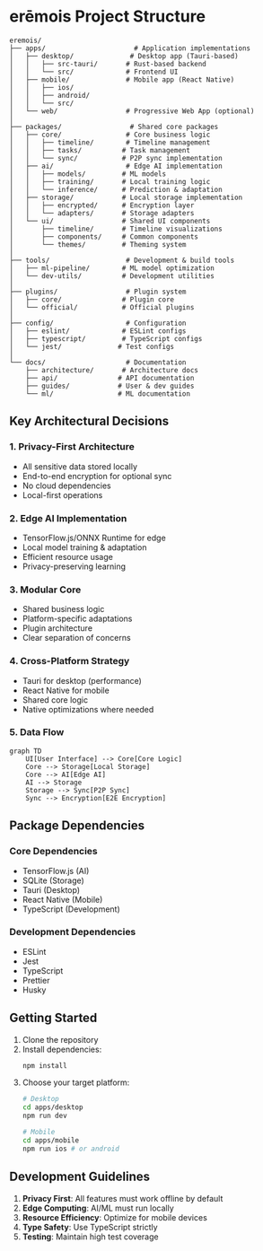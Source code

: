 # erēmois Project Structure

```
eremois/
├── apps/                      # Application implementations
│   ├── desktop/              # Desktop app (Tauri-based)
│   │   ├── src-tauri/       # Rust-based backend
│   │   └── src/             # Frontend UI
│   ├── mobile/              # Mobile app (React Native)
│   │   ├── ios/            
│   │   ├── android/
│   │   └── src/
│   └── web/                 # Progressive Web App (optional)
│
├── packages/                 # Shared core packages
│   ├── core/                # Core business logic
│   │   ├── timeline/        # Timeline management
│   │   ├── tasks/          # Task management
│   │   └── sync/           # P2P sync implementation
│   ├── ai/                  # Edge AI implementation
│   │   ├── models/         # ML models
│   │   ├── training/       # Local training logic
│   │   └── inference/      # Prediction & adaptation
│   ├── storage/            # Local storage implementation
│   │   ├── encrypted/      # Encryption layer
│   │   └── adapters/       # Storage adapters
│   └── ui/                 # Shared UI components
│       ├── timeline/       # Timeline visualizations
│       ├── components/     # Common components
│       └── themes/         # Theming system
│
├── tools/                   # Development & build tools
│   ├── ml-pipeline/        # ML model optimization
│   └── dev-utils/          # Development utilities
│
├── plugins/                 # Plugin system
│   ├── core/               # Plugin core
│   └── official/           # Official plugins
│
├── config/                  # Configuration
│   ├── eslint/             # ESLint configs
│   ├── typescript/         # TypeScript configs
│   └── jest/              # Test configs
│
└── docs/                    # Documentation
    ├── architecture/       # Architecture docs
    ├── api/               # API documentation
    ├── guides/            # User & dev guides
    └── ml/                # ML documentation
```

## Key Architectural Decisions

### 1. Privacy-First Architecture
- All sensitive data stored locally
- End-to-end encryption for optional sync
- No cloud dependencies
- Local-first operations

### 2. Edge AI Implementation
- TensorFlow.js/ONNX Runtime for edge
- Local model training & adaptation
- Efficient resource usage
- Privacy-preserving learning

### 3. Modular Core
- Shared business logic
- Platform-specific adaptations
- Plugin architecture
- Clear separation of concerns

### 4. Cross-Platform Strategy
- Tauri for desktop (performance)
- React Native for mobile
- Shared core logic
- Native optimizations where needed

### 5. Data Flow
```mermaid
graph TD
    UI[User Interface] --> Core[Core Logic]
    Core --> Storage[Local Storage]
    Core --> AI[Edge AI]
    AI --> Storage
    Storage --> Sync[P2P Sync]
    Sync --> Encryption[E2E Encryption]
```

## Package Dependencies

### Core Dependencies
- TensorFlow.js (AI)
- SQLite (Storage)
- Tauri (Desktop)
- React Native (Mobile)
- TypeScript (Development)

### Development Dependencies
- ESLint
- Jest
- TypeScript
- Prettier
- Husky

## Getting Started

1. Clone the repository
2. Install dependencies:
   ```bash
   npm install
   ```
3. Choose your target platform:
   ```bash
   # Desktop
   cd apps/desktop
   npm run dev

   # Mobile
   cd apps/mobile
   npm run ios # or android
   ```

## Development Guidelines

1. **Privacy First**: All features must work offline by default
2. **Edge Computing**: AI/ML must run locally
3. **Resource Efficiency**: Optimize for mobile devices
4. **Type Safety**: Use TypeScript strictly
5. **Testing**: Maintain high test coverage 